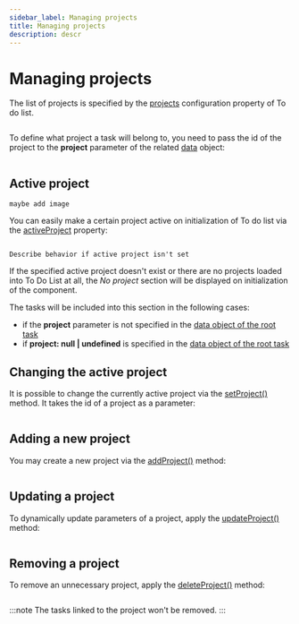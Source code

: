 ```yaml
---
sidebar_label: Managing projects
title: Managing projects
description: descr
---
```


# Managing projects

The list of projects is specified by the [projects](../../api/configs/projects_config/) configuration property of To do list.

~~~js
~~~

To define what project a task will belong to, you need to pass the id of the project to the **project** parameter of the related [data](../../api/configs/tasks_config/) object:

~~~js
~~~

## Active project

```todo
maybe add image
```

You can easily make a certain project active on initialization of To do list via the [activeProject](../../api/configs/activeproject_config/) property:

~~~js
~~~

```todo
Describe behavior if active project isn't set
```

If the specified active project doesn't exist or there are no projects loaded into To Do List at all, the *No project* section will be displayed on initialization of the component. 

The tasks will be included into this section in the following cases:
- if the **project** parameter is not specified in the [data object of the root task](../../api/configs/tasks_config/)
- if **project: null | undefined** is specified in the [data object of the root task](../../api/configs/tasks_config/)

## Changing the active project

It is possible to change the currently active project via the [setProject()](../../api/methods/setproject_method/) method. It takes the id of a project as a parameter:

~~~js
~~~

## Adding a new project

You may create a new project via the [addProject()](../../api/methods/addproject_method/) method:

~~~js
~~~

## Updating a project

To dynamically update parameters of a project, apply the [updateProject()](../../api/methods/updateproject_method/) method:

~~~js
~~~

## Removing a project

To remove an unnecessary project, apply the [deleteProject()](../../api/methods/deleteproject_method/) method:

~~~js
~~~

:::note
The tasks linked to the project won't be removed.
:::